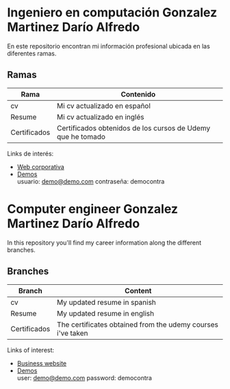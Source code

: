 # Ingeniero en computación Gonzalez Martinez Darío Alfredo
En este repositorio encontran mi información profesional ubicada en las diferentes ramas. 

## Ramas

Rama | Contenido 
--- |  ---
cv | Mi cv actualizado en español 
Resume | Mi cv actualizado en inglés 
Certificados | Certificados obtenidos de los cursos de Udemy que he tomado 

Links de interés:
   - [Web corporativa](https://webdevs-2db.web.app/) 
   - [Demos](https://studio64-demo-integraciones.web.app/) \
     usuario: demo@demo.com
     contraseña: democontra

# Computer engineer Gonzalez Martinez Darío Alfredo 
In this repository you'll find my career information along the different branches. 

## Branches

Branch | Content
--- | ---
cv | My updated resume in spanish
Resume | My updated resume in english 
Certificados | The certificates obtained from the udemy courses i've taken

Links of interest:
   - [Business website](https://webdevs-2db.web.app/) 
   - [Demos](https://studio64-demo-integraciones.web.app/) \
     user: demo@demo.com
     password: democontra
